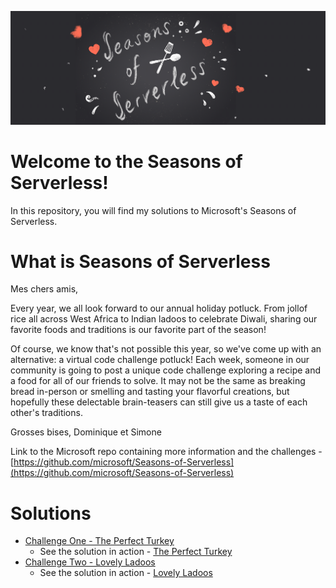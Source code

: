 ![banner](assets/seasons-of-serverless-banner-animated.gif)

# Welcome to the Seasons of Serverless!

In this repository, you will find my solutions to Microsoft's Seasons of Serverless.

# What is Seasons of Serverless

Mes chers amis,

Every year, we all look forward to our annual holiday potluck. From jollof rice all across West Africa to Indian ladoos to celebrate Diwali, sharing our favorite foods and traditions is our favorite part of the season!

Of course, we know that's not possible this year, so we've come up with an alternative: a virtual code challenge potluck! Each week, someone in our community is going to post a unique code challenge exploring a recipe and a food for all of our friends to solve. It may not be the same as breaking bread in-person or smelling and tasting your flavorful creations, but hopefully these delectable brain-teasers can still give us a taste of each other's traditions.

Grosses bises, Dominique et Simone

Link to the Microsoft repo containing more information and the challenges - [https://github.com/microsoft/Seasons-of-Serverless](https://github.com/microsoft/Seasons-of-Serverless)

# Solutions
* [Challenge One - The Perfect Turkey](https://github.com/stuartleaver/seasons-of-serverless/tree/main/01-the-perfect-turkey)
  * See the solution in action - [The Perfect Turkey](https://www.theperfectturkey.cloud)
* [Challenge Two - Lovely Ladoos](https://github.com/stuartleaver/seasons-of-serverless/tree/main/02-lovely-ladoos)
    * See the solution in action - [Lovely Ladoos](https://www.lovelyladoos.cloud)

